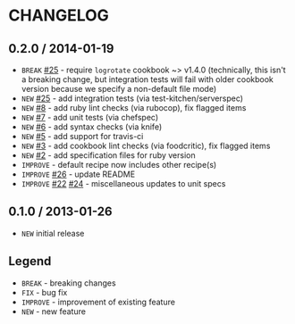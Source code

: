 CHANGELOG
=========

0.2.0 / 2014-01-19
------------------

- `BREAK` [#25][] - require `logrotate` cookbook ~> v1.4.0
  (technically, this isn't a breaking change, but integration tests will fail with older cookbook version because we specify a non-default file mode)
- `NEW` [#25][] - add integration tests (via test-kitchen/serverspec)
- `NEW` [#8][] - add ruby lint checks (via rubocop), fix flagged items
- `NEW` [#7][] - add unit tests (via chefspec)
- `NEW` [#6][] - add syntax checks (via knife)
- `NEW` [#5][] - add support for travis-ci
- `NEW` [#3][] - add cookbook lint checks (via foodcritic), fix flagged items
- `NEW` [#2][] - add specification files for ruby version
- `IMPROVE` - default recipe now includes other recipe(s)
- `IMPROVE` [#26][] - update README
- `IMPROVE` [#22][] [#24][] - miscellaneous updates to unit specs


0.1.0 / 2013-01-26
------------------

- `NEW` initial release


Legend
------

- `BREAK`   - breaking changes
- `FIX`     - bug fix
- `IMPROVE` - improvement of existing feature
- `NEW`     - new feature

<!--- The following link definition list is generated by PimpMyChangelog --->
[#2]: https://github.com/jhx/cookbook-logrotate_/issues/2
[#3]: https://github.com/jhx/cookbook-logrotate_/issues/3
[#5]: https://github.com/jhx/cookbook-logrotate_/issues/5
[#6]: https://github.com/jhx/cookbook-logrotate_/issues/6
[#7]: https://github.com/jhx/cookbook-logrotate_/issues/7
[#8]: https://github.com/jhx/cookbook-logrotate_/issues/8
[#22]: https://github.com/jhx/cookbook-logrotate_/issues/22
[#24]: https://github.com/jhx/cookbook-logrotate_/issues/24
[#25]: https://github.com/jhx/cookbook-logrotate_/issues/25
[#26]: https://github.com/jhx/cookbook-logrotate_/issues/26